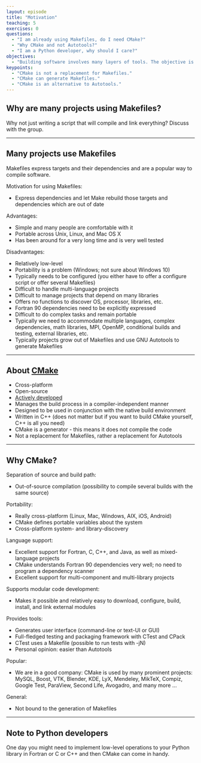 ```yaml
---
layout: episode
title: "Motivation"
teaching: 5
exercises: 0
questions:
  - "I am already using Makefiles, do I need CMake?"
  - "Why CMake and not Autotools?"
  - "I am a Python developer, why should I care?"
objectives:
  - "Building software involves many layers of tools. The objective is to be able to place CMake in this stack."
keypoints:
  - "CMake is not a replacement for Makefiles."
  - "CMake can generate Makefiles."
  - "CMake is an alternative to Autotools."
---
```


## Why are many projects using Makefiles?

Why not just writing a script that will compile and link everything?
Discuss with the group.

---

## Many projects use Makefiles

Makefiles express targets and their dependencies and are a popular way to compile software.

Motivation for using Makefiles:
- Express dependencies and let Make rebuild those targets and dependencies which are out of date

Advantages:
- Simple and many people are comfortable with it
- Portable across Unix, Linux, and Mac OS X
- Has been around for a very long time and is very well tested

Disadvantages:
- Relatively low-level
- Portability is a problem (Windows; not sure about Windows 10)
- Typically needs to be configured (you either have to offer a configure script or offer several Makefiles)
- Difficult to handle multi-language projects
- Difficult to manage projects that depend on many libraries
- Offers no functions to discover OS, processor, libraries, etc.
- Fortran 90 dependencies need to be explicitly expressed
- Difficult to do complex tasks and remain portable
- Typically we need to accommodate multiple languages, complex dependencies, math libraries, MPI, OpenMP, conditional
  builds and testing, external libraries, etc.
- Typically projects grow out of Makefiles and use GNU Autotools to generate Makefiles

---

## About [CMake](https://cmake.org)

- Cross-platform
- Open-source
- [Actively developed](https://github.com/Kitware/CMake)
- Manages the build process in a compiler-independent manner
- Designed to be used in conjunction with the native build environment
- Written in C++ (does not matter but if you want to build CMake yourself, C++ is all you need)
- CMake is a generator - this means it does not compile the code
- Not a replacement for Makefiles, rather a replacement for Autotools

---

## Why CMake?

Separation of source and build path:
- Out-of-source compilation (possibility to compile several builds with the same source)

Portability:
- Really cross-platform (Linux, Mac, Windows, AIX, iOS, Android)
- CMake defines portable variables about the system
- Cross-platform system- and library-discovery

Language support:
- Excellent support for Fortran, C, C++, and Java, as well as mixed-language projects
- CMake understands Fortran 90 dependencies very well; no need to program a dependency scanner
- Excellent support for multi-component and multi-library projects

Supports modular code development:
- Makes it possible and relatively easy to download, configure, build, install, and link external modules

Provides tools:
- Generates user interface (command-line or text-UI or GUI)
- Full-fledged testing and packaging framework with CTest and CPack
- CTest uses a Makefile (possible to run tests with -jN)
- Personal opinion: easier than Autotools

Popular:
- We are in a good company: CMake is used by many prominent projects:
  MySQL, Boost, VTK, Blender, KDE, LyX, Mendeley, MikTeX, Compiz, Google Test, ParaView, Second Life, Avogadro, and many more ...

General:
- Not bound to the generation of Makefiles

---

## Note to Python developers

One day you might need to implement low-level operations to your Python library
in Fortran or C or C++ and then CMake can come in handy.
